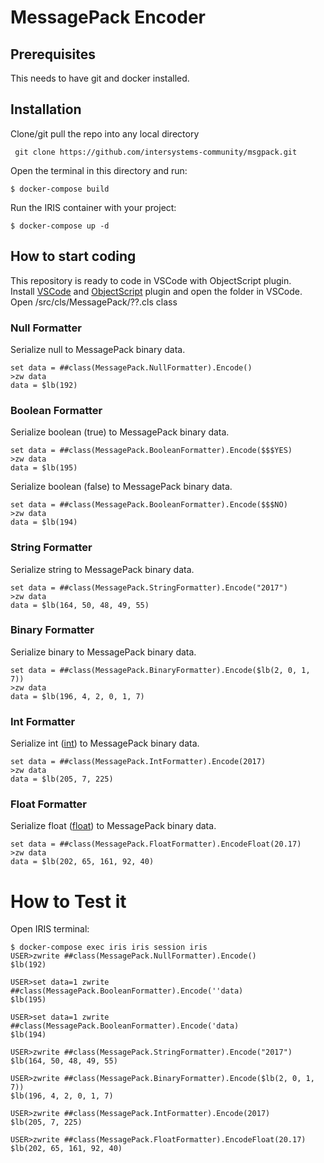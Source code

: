 # MessagePack Encoder
## Prerequisites
This needs to have git and docker installed.
## Installation 
Clone/git pull the repo into any local directory
```
 git clone https://github.com/intersystems-community/msgpack.git
```
Open the terminal in this directory and run:
```
$ docker-compose build
```
Run the IRIS container with your project:
```
$ docker-compose up -d
```
## How to start coding
This repository is ready to code in VSCode with ObjectScript plugin.   
Install [VSCode](https://code.visualstudio.com/) and [ObjectScript](https://marketplace.visualstudio.com/items?itemName=daimor.vscode-objectscript) plugin and open the folder in VSCode.   
Open /src/cls/MessagePack/??.cls class 
### Null Formatter
Serialize null to MessagePack binary data.
```
set data = ##class(MessagePack.NullFormatter).Encode()
>zw data
data = $lb(192)
```
### Boolean Formatter
Serialize boolean (true) to MessagePack binary data.
```
set data = ##class(MessagePack.BooleanFormatter).Encode($$$YES)
>zw data
data = $lb(195)
```
Serialize boolean (false) to MessagePack binary data.
```
set data = ##class(MessagePack.BooleanFormatter).Encode($$$NO)
>zw data
data = $lb(194)
```
### String Formatter
Serialize string to MessagePack binary data.
```
set data = ##class(MessagePack.StringFormatter).Encode("2017")
>zw data
data = $lb(164, 50, 48, 49, 55)
```
### Binary Formatter
Serialize binary to MessagePack binary data.
```
set data = ##class(MessagePack.BinaryFormatter).Encode($lb(2, 0, 1, 7))
>zw data
data = $lb(196, 4, 2, 0, 1, 7)
```
### Int Formatter
Serialize int ([int](https://github.com/msgpack/msgpack/blob/master/spec.md#int-format-family)) to MessagePack binary data.
```
set data = ##class(MessagePack.IntFormatter).Encode(2017)
>zw data
data = $lb(205, 7, 225)
```
### Float Formatter
Serialize float ([float](https://github.com/msgpack/msgpack/blob/master/spec.md#float-format-family)) to MessagePack binary data.
```
set data = ##class(MessagePack.FloatFormatter).EncodeFloat(20.17)
>zw data
data = $lb(202, 65, 161, 92, 40)
```
# How to Test it
Open IRIS terminal:
```
$ docker-compose exec iris iris session iris
USER>zwrite ##class(MessagePack.NullFormatter).Encode()    
$lb(192)

USER>set data=1 zwrite ##class(MessagePack.BooleanFormatter).Encode(''data)
$lb(195)

USER>set data=1 zwrite ##class(MessagePack.BooleanFormatter).Encode('data)
$lb(194)

USER>zwrite ##class(MessagePack.StringFormatter).Encode("2017")
$lb(164, 50, 48, 49, 55)

USER>zwrite ##class(MessagePack.BinaryFormatter).Encode($lb(2, 0, 1, 7))
$lb(196, 4, 2, 0, 1, 7)

USER>zwrite ##class(MessagePack.IntFormatter).Encode(2017)
$lb(205, 7, 225)

USER>zwrite ##class(MessagePack.FloatFormatter).EncodeFloat(20.17)
$lb(202, 65, 161, 92, 40)
```
